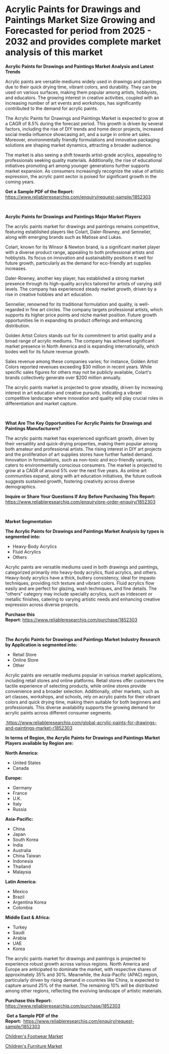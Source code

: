 <p><h1>Acrylic Paints for Drawings and Paintings Market Size Growing and Forecasted for period from 2025 - 2032 and provides complete market analysis of this market</h1></p><p><strong>Acrylic Paints for Drawings and Paintings Market Analysis and Latest Trends</strong></p>
<p><p>Acrylic paints are versatile mediums widely used in drawings and paintings due to their quick drying time, vibrant colors, and durability. They can be used on various surfaces, making them popular among artists, hobbyists, and educators. The growing interest in creative activities, coupled with an increasing number of art events and workshops, has significantly contributed to the demand for acrylic paints.</p><p>The Acrylic Paints for Drawings and Paintings Market is expected to grow at a CAGR of 8.5% during the forecast period. This growth is driven by several factors, including the rise of DIY trends and home decor projects, increased social media influence showcasing art, and a surge in online art sales. Moreover, environmentally friendly formulations and innovative packaging solutions are shaping market dynamics, attracting a broader audience. </p><p>The market is also seeing a shift towards artist-grade acrylics, appealing to professionals seeking quality materials. Additionally, the rise of educational initiatives promoting art among younger generations further supports market expansion. As consumers increasingly recognize the value of artistic expression, the acrylic paint sector is poised for significant growth in the coming years.</p></p>
<p><strong>Get a Sample PDF of the Report:&nbsp;</strong> <a href="https://www.reliableresearchiq.com/enquiry/request-sample/1852303?utm_campaign=121&utm_medium=2&utm_source=Github&utm_content=ia&utm_term=10022025&utm_id=acrylic-paints-for-drawings-and-paintings">https://www.reliableresearchiq.com/enquiry/request-sample/1852303</a></p>
<p>&nbsp;</p>
<p><strong>Acrylic Paints for Drawings and Paintings Major Market Players</strong></p>
<p><p>The acrylic paints market for drawings and paintings remains competitive, featuring established players like Colart, Daler-Rowney, and Sennelier, along with emerging brands such as Matisse and Lukas. </p><p>Colart, known for its Winsor & Newton brand, is a significant market player with a diverse product range, appealing to both professional artists and hobbyists. Its focus on innovation and sustainability positions it well for future growth, particularly as the demand for eco-friendly art supplies increases. </p><p>Daler-Rowney, another key player, has established a strong market presence through its high-quality acrylics tailored for artists of varying skill levels. The company has experienced steady market growth, driven by a rise in creative hobbies and art education. </p><p>Sennelier, renowned for its traditional formulation and quality, is well-regarded in fine art circles. The company targets professional artists, which supports its higher price points and niche market position. Future growth opportunities lie in expanding its product offerings and enhancing distribution.</p><p>Golden Artist Colors stands out for its commitment to artist quality and a broad range of acrylic mediums. The company has achieved significant market presence in North America and is expanding internationally, which bodes well for its future revenue growth.</p><p>Sales revenue among these companies varies; for instance, Golden Artist Colors reported revenues exceeding $30 million in recent years. While specific sales figures for others may not be publicly available, Colart's brands collectively generate over $200 million annually. </p><p>The acrylic paints market is projected to grow steadily, driven by increasing interest in art education and creative pursuits, indicating a vibrant competitive landscape where innovation and quality will play crucial roles in differentiation and market capture.</p></p>
<p>&nbsp;</p>
<p><strong>What Are The Key Opportunities For Acrylic Paints for Drawings and Paintings Manufacturers?</strong></p>
<p><p>The acrylic paints market has experienced significant growth, driven by their versatility and quick-drying properties, making them popular among both amateur and professional artists. The rising interest in DIY art projects and the proliferation of art supplies stores have further fueled demand. Innovation in formulations, such as non-toxic and eco-friendly variants, caters to environmentally conscious consumers. The market is projected to grow at a CAGR of around 5% over the next five years. As online art communities expand, along with art education initiatives, the future outlook suggests sustained growth, fostering creativity across diverse demographics.</p></p>
<p><strong>Inquire or Share Your Questions If Any Before Purchasing This Report:</strong> <a href="https://www.reliableresearchiq.com/enquiry/pre-order-enquiry/1852303?utm_campaign=121&utm_medium=2&utm_source=Github&utm_content=ia&utm_term=10022025&utm_id=acrylic-paints-for-drawings-and-paintings">https://www.reliableresearchiq.com/enquiry/pre-order-enquiry/1852303</a></p>
<p>&nbsp;</p>
<p><strong>Market Segmentation</strong></p>
<p><strong>The Acrylic Paints for Drawings and Paintings Market Analysis by types is segmented into:</strong></p>
<p><ul><li>Heavy-Body Acrylics</li><li>Fluid Acrylics</li><li>Others</li></ul></p>
<p><p>Acrylic paints are versatile mediums used in both drawings and paintings, categorized primarily into heavy-body acrylics, fluid acrylics, and others. Heavy-body acrylics have a thick, buttery consistency, ideal for impasto techniques, providing rich texture and vibrant colors. Fluid acrylics flow easily and are perfect for glazing, wash techniques, and fine details. The "others" category may include specialty acrylics, such as iridescent or metallic finishes, catering to varying artistic needs and enhancing creative expression across diverse projects.</p></p>
<p><strong>Purchase this Report:&nbsp;</strong><a href="https://www.reliableresearchiq.com/purchase/1852303?utm_campaign=121&utm_medium=2&utm_source=Github&utm_content=ia&utm_term=10022025&utm_id=acrylic-paints-for-drawings-and-paintings">https://www.reliableresearchiq.com/purchase/1852303</a></p>
<p>&nbsp;</p>
<p><strong>The Acrylic Paints for Drawings and Paintings Market Industry Research by Application is segmented into:</strong></p>
<p><ul><li>Retail Store</li><li>Online Store</li><li>Other</li></ul></p>
<p><p>Acrylic paints are versatile mediums popular in various market applications, including retail stores and online platforms. Retail stores offer customers the tactile experience of selecting products, while online stores provide convenience and a broader selection. Additionally, other markets, such as art classes, workshops, and schools, rely on acrylic paints for their vibrant colors and quick drying time, making them suitable for both beginners and professionals. This diverse availability supports the growing demand for acrylic paints across different consumer segments.</p></p>
<p><a href="https://www.reliableresearchiq.com/global-acrylic-paints-for-drawings-and-paintings-market-r1852303?utm_campaign=121&utm_medium=2&utm_source=Github&utm_content=ia&utm_term=10022025&utm_id=acrylic-paints-for-drawings-and-paintings">&nbsp;https://www.reliableresearchiq.com/global-acrylic-paints-for-drawings-and-paintings-market-r1852303</a></p>
<p><strong>In terms of Region, the Acrylic Paints for Drawings and Paintings Market Players available by Region are:</strong></p>
<p>
    <p> <strong> North America: </strong>
        <ul>
            <li>United States</li>
            <li>Canada</li>
        </ul>
        </p> 
    <p> <strong> Europe: </strong>
        <ul>
            <li>Germany</li>
            <li>France</li>
            <li>U.K.</li>
            <li>Italy</li>
            <li>Russia</li>
        </ul>
        </p> 
    <p> <strong> Asia-Pacific: </strong>
        <ul>
            <li>China</li>
            <li>Japan</li>
            <li>South Korea</li>
            <li>India</li>
            <li>Australia</li>
            <li>China Taiwan</li>
            <li>Indonesia</li>
            <li>Thailand</li>
            <li>Malaysia</li>
        </ul>
        </p> 
    <p> <strong> Latin America: </strong>
        <ul>
            <li>Mexico</li>
            <li>Brazil</li>
            <li>Argentina Korea</li>
            <li>Colombia</li>
        </ul>
        </p> 
    <p> <strong> Middle East & Africa: </strong>
        <ul>
            <li>Turkey</li>
            <li>Saudi</li>
            <li>Arabia</li>
            <li>UAE</li>
            <li>Korea</li>
        </ul>
    </p>
    </p>
<p><p>The acrylic paints market for drawings and paintings is projected to experience robust growth across various regions. North America and Europe are anticipated to dominate the market, with respective shares of approximately 35% and 30%. Meanwhile, the Asia-Pacific (APAC) region, particularly driven by rising demand in countries like China, is expected to capture around 25% of the market. The remaining 10% will be distributed among other regions, reflecting the evolving landscape of artistic materials.</p></p>
<p><strong>Purchase this Report: </strong><a href="https://www.reliableresearchiq.com/purchase/1852303?utm_campaign=121&utm_medium=2&utm_source=Github&utm_content=ia&utm_term=10022025&utm_id=acrylic-paints-for-drawings-and-paintings">https://www.reliableresearchiq.com/purchase/1852303</a></p>
<p>&nbsp;<strong>Get a Sample PDF of the Report:&nbsp;&nbsp;</strong><a href="https://www.reliableresearchiq.com/enquiry/request-sample/1852303?utm_campaign=121&utm_medium=2&utm_source=Github&utm_content=ia&utm_term=10022025&utm_id=acrylic-paints-for-drawings-and-paintings">https://www.reliableresearchiq.com/enquiry/request-sample/1852303</a></p>
<p><strong></strong></p>
<p><p><a href="https://github.com/mjmcjagir/Market-Research-Report-List-1/blob/main/childrens-footwear-market.md?utm_campaign=121&utm_medium=2&utm_source=Github&utm_content=ia&utm_term=10022025&utm_id=acrylic-paints-for-drawings-and-paintings">Children's Footwear Market</a></p><p><a href="https://github.com/shafriusizi/Market-Research-Report-List-1/blob/main/childrens-furniture-market.md?utm_campaign=121&utm_medium=2&utm_source=Github&utm_content=ia&utm_term=10022025&utm_id=acrylic-paints-for-drawings-and-paintings">Children's Furniture Market</a></p></p>